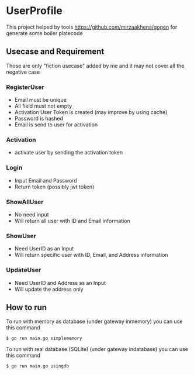 # UserProfile

This project helped by tools https://github.com/mirzaakhena/gogen for generate some boiler platecode


## Usecase and Requirement
Those are only "fiction usecase" added by me and it may not cover all the negative case

### RegisterUser
* Email must be unique
* All field must not empty
* Activation User Token is created (may improve by using cache)
* Password is hashed
* Email is send to user for activation

### Activation
* activate user by sending the activation token

### Login
* Input Email and Password
* Return token (possibly jwt token)

### ShowAllUser
* No need input
* Will return all user with ID and Email information

### ShowUser
* Need UserID as an Input
* Will return specific user with ID, Email, and Address information

### UpdateUser
* Need UserID and Address as an Input
* Will update the address only


## How to run

To run with memory as database (under gateway inmemory) you can use this command
```
$ go run main.go simplememory
```

To run with real database (SQLite) (under gateway indatabase) you can use this command
```
$ go run main.go usingdb
```

